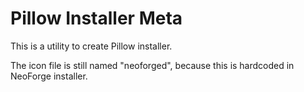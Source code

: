 # Pillow Installer Meta
This is a utility to create Pillow installer.

The icon file is still named "neoforged", because this is hardcoded in NeoForge installer.